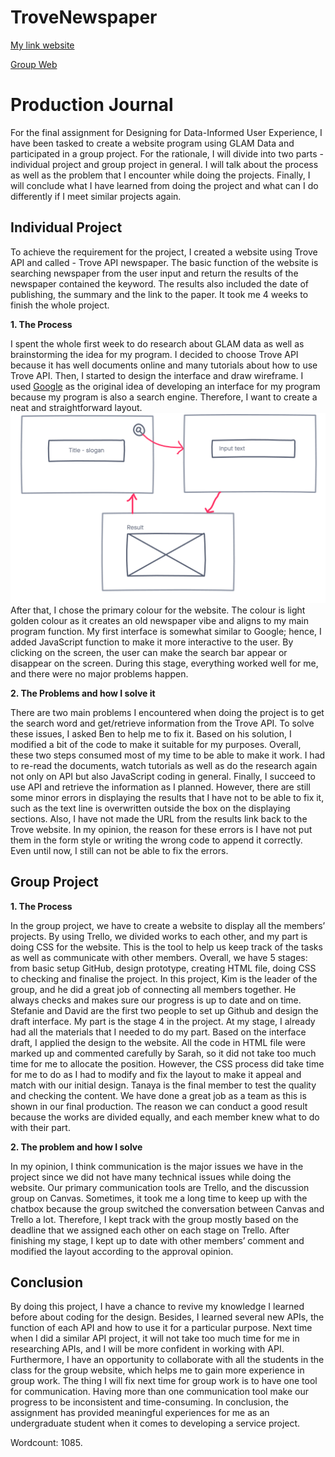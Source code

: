 # TroveNewspaper
[My link website](https://tramhoang.github.io/TroveNewspaper/)

[Group Web](https://smamone.github.io/11060-interactive-project/)

# Production Journal
For the final assignment for Designing for Data-Informed User Experience, I have been tasked to create a website program using GLAM Data and participated in a group project. For the rationale, I will divide into two parts - individual project and group project in general. I will talk about the process as well as the problem that I encounter while doing the projects. Finally, I will conclude what I have learned from doing the project and what can I do differently if I meet similar projects again.

## Individual Project
To achieve the requirement for the project, I created a website using Trove API and called - Trove API newspaper. The basic function of the website is searching newspaper from the user input and return the results of the newspaper contained the keyword. The results also included the date of publishing, the summary and the link to the paper. It took me 4 weeks to finish the whole project.

**1. The Process**

I spent the whole first week to do research about GLAM data as well as brainstorming the idea for my program. I decided to choose Trove API because it has well documents online and many tutorials about how to use Trove API. Then, I started to design the interface and draw wireframe. I used [Google](https://www.google.com/) as the original idea of developing an interface for my program because my program is also a search engine. Therefore, I want to create a neat and straightforward layout. 
![Basic Wireframe](/assets/img/sketch.png)
After that, I chose the primary colour for the website. The colour is light golden colour as it creates an old newspaper vibe and aligns to my main program function. My first interface is somewhat similar to Google; hence, I added JavaScript function to make it more interactive to the user. By clicking on the screen, the user can make the search bar appear or disappear on the screen. During this stage, everything worked well for me, and there were no major problems happen.

**2. The Problems and how I solve it**

There are two main problems I encountered when doing the project is to get the search word and get/retrieve information from the Trove API. To solve these issues, I asked Ben to help me to fix it. Based on his solution, I modified a bit of the code to make it suitable for my purposes. Overall, these two steps consumed most of my time to be able to make it work. I had to re-read the documents, watch tutorials as well as do the research again not only on API but also JavaScript coding in general. Finally, I succeed to use API and retrieve the information as I planned. However, there are still some minor errors in displaying the results that I have not to be able to fix it, such as the text line is overwritten outside the box on the displaying sections. Also, I have not made the URL from the results link back to the Trove website. In my opinion, the reason for these errors is I have not put them in the form style or writing the wrong code to append it correctly. Even until now, I still can not be able to fix the errors. 


## Group Project
**1. The Process**

In the group project, we have to create a website to display all the members’ projects. By using Trello, we divided works to each other, and my part is doing CSS for the website. This is the tool to help us keep track of the tasks as well as communicate with other members. Overall, we have 5 stages: from basic setup GitHub, design prototype, creating HTML file, doing CSS to checking and finalise the project. In this project, Kim is the leader of the group, and he did a great job of connecting all members together. He always checks and makes sure our progress is up to date and on time. Stefanie and David are the first two people to set up Github and design the draft interface. My part is the stage 4 in the project. At my stage, I already had all the materials that I needed to do my part. Based on the interface draft, I applied the design to the website. All the code in HTML file were marked up and commented carefully by Sarah, so it did not take too much time for me to allocate the position. However, the CSS process did take time for me to do as I had to modify and fix the layout to make it appeal and match with our initial design. Tanaya is the final member to test the quality and checking the content. We have done a great job as a team as this is shown in our final production. The reason we can conduct a good result because the works are divided equally, and each member knew what to do with their part.

**2. The problem and how I solve**

In my opinion, I think communication is the major issues we have in the project since we did not have many technical issues while doing the website. Our primary communication tools are Trello, and the discussion group on Canvas. Sometimes, it took me a long time to keep up with the chatbox because the group switched the conversation between Canvas and Trello a lot. Therefore, I kept track with the group mostly based on the deadline that we assigned each other on each stage on Trello. After finishing my stage, I kept up to date with other members’ comment and modified the layout according to the approval opinion.
## Conclusion
By doing this project, I have a chance to revive my knowledge I learned before about coding for the design. Besides, I learned several new APIs, the function of each API and how to use it for a particular purpose. Next time when I did a similar API project, it will not take too much time for me in researching APIs, and I will be more confident in working with API. Furthermore, I have an opportunity to collaborate with all the students in the class for the group website, which helps me to gain more experience in group work. The thing I will fix next time for group work is to have one tool for communication. Having more than one communication tool make our progress to be inconsistent and time-consuming. In conclusion, the assignment has provided meaningful experiences for me as an undergraduate student when it comes to developing a service project.

Wordcount: 1085.
 
